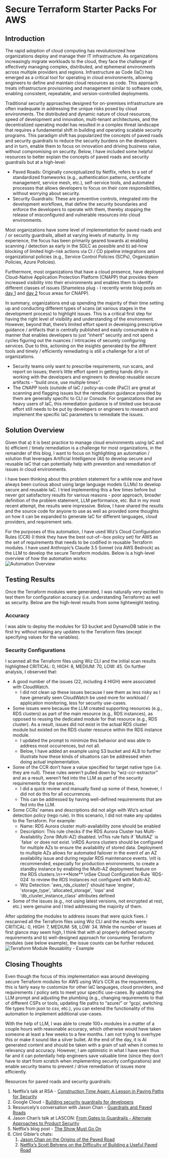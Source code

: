 # Secure Terraform Starter Packs For AWS

## Introduction

The rapid adoption of cloud computing has revolutionized how organizations deploy and manage their IT infrastructure. As organizations increasingly migrate workloads to the cloud, they face the challenge of effectively managing complex, distributed, and ephemeral environments across multiple providers and regions. Infrastructure as Code (IaC) has emerged as a critical tool for operating in cloud environments, allowing engineers to define and maintain cloud resources as code. This approach treats infrastructure provisioning and management  similar to software code, enabling consistent, repeatable, and version-controlled deployments. 

Traditional security approaches designed for on-premises infrastructure are often inadequate in addressing the unique risks posed by cloud environments. The distributed and dynamic nature of cloud resources, speed of development and innovation, multi-tenant architectures, and the decentralized operating model has resulted in a complex threat landscape that requires a fundamental shift in building and operating scalable security programs. This paradigm shift has popularized the concepts of paved roads and security guardrails to reduce the security burdens on the developers and in turn, enable them to focus on innovation and driving business value, without compromising on security. Below, I have included some helpful resources to better explain the concepts of paved roads and security guardrails but at a high-level:

* Paved Roads: Originally conceptualized by Netflix, refers to a set of standardized frameworks (e.g., authentication patterns, certificate management, service mesh, etc.), self-service tools, and automated processes that allows developers to focus on their core responsibilities, without worrying about security.  
* Security Guardrails: These are preventive controls, integrated into the development workflows, that define the security boundaries and enforce the developers to operate with them, thereby stopping the release of misconfigured and vulnerable resources into cloud environments. 

Most organizations have some level of implementation for paved roads and / or security guardrails, albeit at varying levels of maturity. In my experience, the focus has been primarily geared towards a) enabling scanning / detection as early in the SDLC as possible and b) ad-how blocking of limited high-risk actions via CI / CD pipeline integrations and organizational policies (e.g., Service Control Policies (SCPs), Organization Policies, Azure Policies). 

Furthermore, most organizations that have a cloud presence, have deployed Cloud-Native Application Protection Platform (CNAPP) that provides them increased visibility into their environments and enables them to identify different classes of issues (Shameless plug \- I recently wrote blog posts on [day 1](https://naman16.github.io/cloud-security/) and [day 2](https://naman16.github.io/cloud-security/Implementing%20CNAPP:%20Day%202%20Focus%20Areas/) focus areas for CNAPP). 

In summary, organizations end up spending the majority of their time setting up and conducting different types of scans (at various stages in the development process) to highlight issues. This is a critical first step for having the right level of visibility and understanding of the environment. However, beyond that, there’s limited effort spent in developing prescriptive guidance / artifacts that is centrally published and easily consumable in a manner that enables developers to just “inherit” security and not spend cycles figuring out the nuances / intricacies of securely configuring services. Due to this, actioning on the insights generated by the different tools and timely / efficiently remediating is still a challenge for a lot of organizations.

* Security teams only want to prescribe requirements, run scans, and report on issues; there’s little effort spent in getting hands dirty in working with the developers and engineers to develop reusable secure artifacts \- “build once, use multiple times”.  
* The CNAPP tools (outside of IaC / policy-as-code (PaC)) are great at scanning and flagging issues but the remediation guidance provided by them are generally specific to CLI or Console. For organizations that are heavy users of IaC, this remediation guidance is of limited use because effort still needs to be put by developers or engineers to research and implement the specific IaC parameters to remediate the issues.

## Solution Overview

Given that a) it is best practice to manage cloud environments using IaC and b) efficient / timely remediation is a challenge for most organizations, in the remainder of this blog, I want to focus on highlighting an automation / solution that leverages Artificial Intelligence (AI) to develop secure and reusable IaC that can potentially help with prevention and remediation of issues in cloud environments. 

I have been thinking about this problem statement for a while now and have always been curious about using large language models (LLMs) to develop secure and reusable IaC. I tried implementing this a few times before but never got satisfactory results for various reasons \- poor approach, broader definition of the problem statement, LLM performance, etc. But in my most recent attempt, the results were impressive. Below, I have shared the results and the source code for anyone to use as well as provided some thoughts on how it can be expanded to generate IaC for different languages, cloud providers, and requirement sets.

For the purposes of this automation, I have used Wiz’s Cloud Configuration Rules (CCR)  (I think they have the best out-of--box policy set) for AWS as the set of requirements that needs to be codified in reusable Terraform modules. I have used Anthropic’s Claude 3.5 Sonnet (via AWS Bedrock) as the LLM to develop the secure Terraform modules. Below is a high-level overview of how the automation works:  
![Automation Overview](images/Automation%20Overview.png)

## Testing Results

Once the Terraform modules were generated, I was naturally very excited to test them for configuration accuracy (i.e. understanding Terraform) as well as security. Below are the high-level results from some lightweight testing. 

### Accuracy

I was able to deploy the modules for S3 bucket and DynamoDB table in the first try without making any updates to the Terraform files (except specifying values for the variables).

### Security Configurations

I scanned all the Terraform files using Wiz CLI and the initial scan results highlighted CRITICAL: 0, HIGH: 8, MEDIUM: 70, LOW: 45\. On further analysis, I observed that:

* A good number of the issues (22, including 4 HIGH) were associated with CloudWatch.   
  * I did not clean up these issues because I see them as less risky as I have generally seen CloudWatch be used more for workload / application monitoring, less for security use-cases.  
* Some issues were because the LLM created supporting resources (e.g., RDS clusters) as part of the main resource (e.g., RDS instances), as opposed to reusing the dedicated module for that resource (e.g., RDS cluster). As a result, issues did not exist in the actual RDS cluster module but existed on the RDS cluster resource within the RDS instance module.  
  * I updated the prompt to minimize this behavior and was able to address most occurrences, but not all.   
  * Below, I have added an example using S3 bucket and ALB to further illustrate how these kinds of situations can be addressed when doing actual implementation.   
* Some of the CCR don’t have a value specified for target native type (i.e. they are null). These rules weren’t pulled down by “wiz-ccr-extractor” and as a result, weren’t fed into the LLM as part of the security requirements for the services.  
  * I did a quick review and manually fixed up some of these, however, I did not do this for all occurrences.  
  * This can be addressed by having well-defined requirements that are fed into the LLM.   
* Some CCRs’ names and descriptions did not align with Wiz’s actual detection policy (rego rule). In this scenario, I did not make any updates to the Terraform. For example:  
  * Name: RDS Aurora cluster multi-availability zone should be enabled  
  * Description: This rule checks if the RDS Aurora Cluster has Multi-Availability Zone (Multi-AZ) disabled.  \\nThis rule fails if \`MultiAZ\` is \`false\` or does not exist.  \\nRDS Aurora clusters should be configured for multiple AZs to ensure the availability of stored data. Deployment to multiple AZs allows for automated failover in the event of an AZ availability issue and during regular RDS maintenance events.  \\nIt is recommended, especially for production environments, to create a standby instance by enabling the Multi-AZ deployment feature on the RDS clusters.\\n\>\*\*Note\*\*  \\nSee Cloud Configuration Rule \`RDS-024\` to review the RDS Instances not configured with Multi-AZ.  
  * Wiz Detection: 'aws\_rds\_cluster\]' should have 'engine', 'storage\_type', 'allocated\_storage', 'iops' and 'db\_cluster\_instance\_class' attributes defined  
* Some of the issues (e.g., not using latest versions, not encrypted at rest, etc.) were genuine and I tried addressing the majority of them. 

After updating the modules to address issues that were quick fixes. I rescanned all the Terraform files using Wiz CLI and the results were: CRITICAL: 0, HIGH: 7, MEDIUM: 58, LOW: 34\. While the number of issues at first glance may seem high, I think that with a) properly defined security requirements and b) well-designed approach for consuming Terraform modules (see below example), the issue counts can be further reduced.   
![Terraform Module Reusability - Example](images/Terraform%20Module%20Reusability%20-%20Example.png)

## Closing Thoughts

Even though the focus of this implementation was around developing secure Terraform modules for AWS using Wiz’s CCR as the requirements, this is fairly easy to customize for other IaC languages, cloud providers, and requirements / policy sets to meet your specific use-cases. By updating the LLM prompt and adjusting the plumbing (e.g., changing requirements to that of different CSPs or tools, updating file paths to “azure/” or “gcp/, switching file types from json to csv, etc.), you can extend the functionality of this automation to implement additional use-cases.

With the help of LLM, I was able to create 100+ modules in a matter of a couple hours with reasonable accuracy, which otherwise would have taken someone at least a few weeks to a few months. I am not trying to overhype this or make it sound like a silver bullet. At the end of the day, it is AI generated content and should be taken with a grain of salt when it comes to relevancy and accuracy. However, I am optimistic in what I have seen thus far and it can potentially help engineers save valuable time (since they don’t have to start from scratch when implementing security configurations) and enable security teams to prevent / drive remediation of issues more efficiently.

Resources for paved roads and security guardrails:

1. Netflix’s talk at RSA \- [Construction Time Again: A Lesson in Paving Paths for Security](https://www.rsaconference.com/library/presentation/usa/2023/Construction%20Time%20Again%20A%20Lesson%20in%20Paving%20Paths%20for%20Security?utm_source=appsec.beehiiv.com&utm_medium=referral&utm_campaign=reasonable-appsec-6-five-security-articles-guard-rails-paved-roads-photo-and-podcast-corner)  
2. Google Cloud \- [Building security guardrails for developers](https://cloud.google.com/blog/topics/inside-google-cloud/building-security-guardrails-for-developers-with-google-cloud)  
3. Resourcely’s conversation with Jason Chan \- [Guardrails and Paved Roads](https://www.resourcely.io/post/guardrails-and-paved-roads)  
4. Jason Chan’s talk at LASCON: [From Gates to Guardrails \- Alternate Approaches to Product Security](https://www.youtube.com/watch?v=geumLjxtc54)  
5. Netflix’s blog post \- [The Show Must Go On](https://netflixtechblog.com/the-show-must-go-on-securing-netflix-studios-at-scale-19b801c86479)  
6. Clint Gibler’s chats:  
   1. [Jason Chan on the Origins of the Paved Road](https://www.youtube.com/watch?v=xijyr54FZn4)  
   2. [Netflix’s Scott Behrens on the Difficulty of Building a Useful Paved Road](https://www.youtube.com/watch?v=uQaWfTwAWp0)
